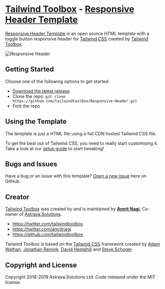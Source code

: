 # [Tailwind Toolbox](https://www.tailwindtoolbox.com/) - [Responsive Header Template](https://www.tailwindtoolbox.com/templates/Responsive-Header)

[Responsive Header Template](https://www.tailwindtoolbox.com/templates/Responsive-Header) is an open source HTML template with a toggle button responsive header for [Tailwind CSS](https://tailwindcss.com/) created by [Tailwind Toolbox](https://www.tailwindtoolbox.com/).

![Responsive Header](https://www.tailwindtoolbox.com/templates/responsive-header.png)

## Getting Started

Choose one of the following options to get started:
* [Download the latest release](https://github.com/tailwindtoolbox/Responsive-Header/archive/master.zip)
* Clone the repo: `git clone https://github.com/tailwindtoolbox/Responsive-Header.git`
* Fork the repo

## Using the Template

The template is just a HTML file using a full CDN hosted Tailwind CSS file.

To get the best out of Tailwind CSS, you need to really start customising it.
Take a look at our [setup guide](https://www.tailwindtoolbox.com/setup) to start tweaking!

## Bugs and Issues

Have a bug or an issue with this template? [Open a new issue](https://github.com/tailwindtoolbox/Responsive-Header/issues/new) here on GitHub.

## Creator

[Tailwind Toolbox](https://www.tailwindtoolbox.com/) was created by and is maintained by **[Amrit Nagi](https://amritnagi.info/)**, Co-owner of [Astrava.Solutions](https://astrava.solutions).

* https://twitter.com/tailwindtoolbox
* https://twitter.com/amritnagi
* https://github.com/tailwindtoolbox

Tailwind Toolbox is based on the [Tailwind CSS](https://www.tailwindcss.com/) framework created by [Adam Wathan](https://twitter.com/adamwathan), [Jonathan Reinink](https://twitter.com/reinink), [David Hemphill](https://twitter.com/davidhemphill) and [Steve Schoger](https://twitter.com/steveschoger)




## Copyright and License

Copyright 2018-2019 Astrava.Solutions Ltd. Code released under the MIT license.
